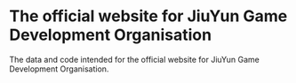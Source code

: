 
# The official website for JiuYun Game Development Organisation

The data and code intended for the official website for JiuYun Game Development Organisation.
